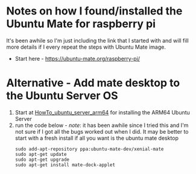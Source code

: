 # Notes on how I found/installed the Ubuntu Mate for raspberry pi

It's been awhile so I'm just including the link that I started with and will fill more details if I every repeat the steps with Ubuntu Mate image.
* Start here - https://ubuntu-mate.org/raspberry-pi/


# Alternative - Add mate desktop to the Ubuntu Server OS
1. Start at [HowTo_ubuntu_server_arm64](HowTo_ubuntu_server_arm64.md) for installing the ARM64 Ubuntu Server
1. run the code below - _note_: it has been awhile since I tried this and I'm not sure if I got all the bugs worked out when I did. It may be better to start with a fresh install if all you want is the ubuntu mate desktop
    ```
    sudo add-apt-repository ppa:ubuntu-mate-dev/xenial-mate
    sudo apt-get update
    sudo apt-get upgrade
    sudo apt-get install mate-dock-applet
    ```
